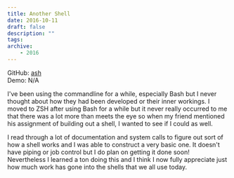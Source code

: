 ```yaml
---
title: Another Shell
date: 2016-10-11
draft: false
description: ""
tags:
archive:
    - 2016
---
```


GitHub: [ash](https://github.com/jwoos/c_shell)  
Demo: N/A

<!-- more -->

I've been using the commandline for a while, especially Bash but I never thought about how they had been developed or their inner workings. I moved to ZSH after using Bash for a while but it never really occurred to me that there was a lot more than meets the eye so when my friend mentioned his assignment of building out a shell, I wanted to see if I could as well.

I read through a lot of documentation and system calls to figure out sort of how a shell works and I was able to construct a very basic one. It doesn't have piping or job control but I do plan on getting it done soon! Nevertheless I learned a ton doing this and I think I now fully appreciate just how much work has gone into the shells that we all use today.
